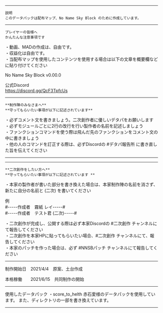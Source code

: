 ---------------------------------------------------------------------------------------------------------

    説明
    このデータパックは配布マップ、No Name Sky Block のために作成しています。
    
----------------------------------------------------------------------------------------------------------

    プレイヤーの皆様へ
    かんたんな注意事項です

・動画、MADの作成は、自由です。  
・収益化は自由です。  
・当配布マップを使用したコンテンツを使用する場合は以下の文章を概要欄などに貼り付けてください  
  
No Name Sky Block v0.00.0  
  
公式Discord  
https://discord.gg/QcF3TpfcUs  
  
-----------------------------------------------------------------------------------------------------------

    **制作陣のみなさまへ**
    **守ってもらいたい事項が以下に記述されています**
  
・必ずコメント文を書きましょう。二次創作者に優しいデタパをお願いします  
・必ずモジュールごとに2行の改行を行い製作者の名前を記述しましょう  
・ファンクションコマンドを使う際は飛んだ先のファンクションをコメント文の中に書きましょう  
・他の人のコマンドを訂正する際は、必ずDiscordの #デタパ報告所 に書き直した旨を伝えてください  
  
-----------------------------------------------------------------------------------------------------------
-----------------------------------------------------------------------------------------------------------
  
    **二次創作をしたい方へ**
    **守ってもらいたい事項が以下に記述されています **
  
・本家の製作者が書いた部分を書き換えた場合は、本家制作陣の名前を消さず、新たに自分の名前と (二次) を書いてください  
  
  例  
  #-----作成者　霧紙 レイ-----#  
  #-----作成者　テスト君 (二次)-----#  
  
・二次創作が完成し、公開する際は必ず本家Discordの #二次創作 チャンネルにて報告してください  
・二次創作を本家HPに貼ってもらいたい場合、#二次創作 チャンネルにて、報告してください  
・本家のパッチを作った場合は、必ず #NNSBパッチ チャンネルにて報告してください  
  
  
-----------------------------------------------------------------------------------------------------------


制作開始日　2021/4/4　原案、土台作成  
  
本格稼働　　2021/6/15　共同制作の開始 


-----------------------------------------------------------------------------------------------------------

使用したデータパック
・score_to_helth
    赤石愛様のデータパックを使用しています。
    また、ディレクトリの一部を書き換えています。

-----------------------------------------------------------------------------------------------------------